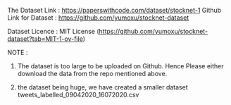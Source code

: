 The Dataset Link : https://paperswithcode.com/dataset/stocknet-1
Github Link for Dataset : https://github.com/yumoxu/stocknet-dataset


Dataset Licence : MIT License (https://github.com/yumoxu/stocknet-dataset?tab=MIT-1-ov-file)


NOTE : 
1. The dataset is too large to be uploaded on Github. 
Hence Please either download the data from the repo mentioned above.

2. the dataset being huge, we have created a smaller dataset tweets_labelled_09042020_16072020.csv

